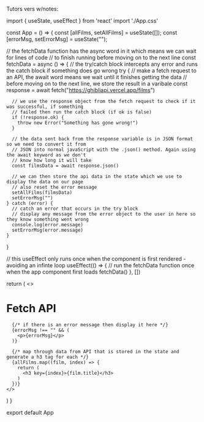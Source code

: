 Tutors vers w/notes:

import { useState, useEffect } from 'react'
import './App.css'

const App = () => {
  const [allFilms, setAllFilms] = useState([]);
  const [errorMsg, setErrorMsg] = useState("");

  // the fetchData function has the async word in it which means we can wait for lines of code
  // to finish running before moving on to the next line
  const fetchData = async () => {
    // the try/catch block intercepts any error and runs the catch block if something does go wrong
    try {
      // make a fetch request to an API, the await word means we wait until it finishes getting the data
      // before moving on to the next line, we store the result in a varibale
      const response = await fetch("https://ghibliapi.vercel.app/films")

      // we use the response object from the fetch request to check if it was successful, if something
      // failed then run the catch block (if ok is false)
      if (!response.ok) {
        throw new Error("Something has gone wrong!")
      }

      // the data sent back from the response variable is in JSON format so we need to convert it from 
      // JSON into normal javaScript with the .json() method. Again using the await keyword as we don't 
      // know how long it will take
      const filmsData = await response.json()

      // we can then store the api data in the state which we use to display the data on our page
      // also reset the error message
      setAllFilms(filmsData)
      setErrorMsg("")
    } catch (error) {
      // catch an error that occurs in the try block
      // display any message from the error object to the user in here so they know something went wrong
      console.log(error.message)
      setErrorMsg(error.message)
    }

  }

  // this useEffect only runs once when the component is first rendered - avoiding an infinte loop
  useEffect(() => {
    // run the fetchData function once when the app component first loads
    fetchData()
  }, [])

  return (
    <>
      <h1>Fetch API</h1>

      {/* if there is an error message then display it here */}
      {errorMsg !== "" && (
        <p>{errorMsg}</p>
      )}

      {/* map through data from API that is stored in the state and generate a h3 tag for each */}
      {allFilms.map((film, index) => {
        return (
          <h3 key={index}>{film.title}</h3>
        )
      })}
    </>
  )
}

export default App
